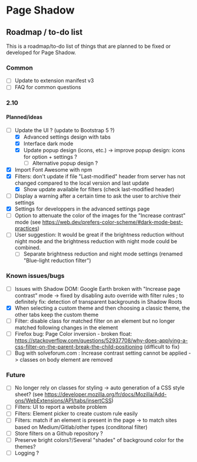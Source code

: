 # Page Shadow

## Roadmap / to-do list

This is a roadmap/to-do list of things that are planned to be fixed or developed for Page Shadow.

### Common

* [ ] Update to extension manifest v3
* [ ] FAQ for common questions

### 2.10

#### Planned/ideas

* [ ] Update the UI ? (update to Bootstrap 5 ?)
    * [x] Advanced settings design with tabs
    * [x] Interface dark mode
    * [x] Update popup design (icons, etc.) -> improve popup design: icons for option + settings ?
        * [ ] Alternative popup design ?
* [x] Import Font Awesome with npm
* [x] Filters: don't update if file "Last-modified" header from server has not changed compared to the local version and last update
    * [x] Show update available for filters (check last-modified header)
* [ ] Display a warning after a certain time to ask the user to archive their settings
* [x] Settings for developpers in the advanced settings page
* [ ] Option to attenuate the color of the images for the "Increase contrast" mode (see https://web.dev/prefers-color-scheme/#dark-mode-best-practices)
* [ ] User suggestion: It would be great if the brightness reduction without night mode and the brightness reduction with night mode could be combined.
    * [ ] Separate brightness reduction and night mode settings (renamed "Blue-light reduction filter")

### Known issues/bugs

* [ ] Issues with Shadow DOM: Google Earth broken with "Increase page contrast" mode -> fixed by disabling auto override with filter rules ; to definitely fix: detection of transparent backgrounds in Shadow Roots
* [x] When selecting a custom theme and then choosing a classic theme, the other tabs keep the custom theme
* [ ] Filter: disable class for matched filter on an element but no longer matched following changes in the element
* [ ] Firefox bug: Page Color inversion - broken float: https://stackoverflow.com/questions/52937708/why-does-applying-a-css-filter-on-the-parent-break-the-child-positioning (difficult to fix)
* [ ] Bug with solveforum.com : Increase contrast setting cannot be applied -> classes on body element are removed

### Future

* [ ] No longer rely on classes for styling -> auto generation of a CSS style sheet? (see https://developer.mozilla.org/fr/docs/Mozilla/Add-ons/WebExtensions/API/tabs/insertCSS)
* [ ] Filters: UI to report a website problem
* [ ] Filters: Element picker to create custom rule easily
* [ ] Filters: match if an element is present in the page -> to match sites based on Medium/Gitlab/other types (conditonal filter)
* [ ] Store filters on a Github repository ?
* [ ] Preserve bright colors?/Several "shades" of background color for the themes?
* [ ] Logging ?